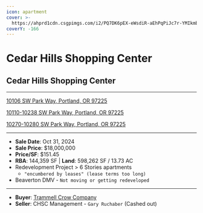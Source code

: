 ```yaml
---
icon: apartment
cover: >-
  https://ahprd1cdn.csgpimgs.com/i2/PQ7DK6pEX-eWsdiR-aEhPqPiJc7r-YMIkmb17tznmzA/116/image.jpg
coverY: -166
---
```


# Cedar Hills Shopping Center

## Cedar Hills Shopping Center

***

[10106 SW Park Way, Portland, OR 97225](https://product.costar.com/detail/all-properties/7231730/contacts)&#x20;

[10110-10238 SW Park Way, Portland, OR 97225](https://product.costar.com/detail/all-properties/718948/contacts)&#x20;

[10270-10280 SW Park Way, Portland, OR 97225](https://product.costar.com/detail/lookup/6530071/shopping-center)

***

* **Sale Date**: Oct 31, 2024
* **Sale Price**: $18,000,000
* **Price/SF**: $151.45
* **RBA**: 144,359 SF | **Land**: 598,262 SF / 13.73 AC
* Redevelopment Project > 6 Stories apartments
  * `"encumbered by leases" (lease terms too long)`
* Beaverton DMV - `Not moving or getting redeveloped`

***

* **Buyer**: [Trammell Crow Company](https://www.trammellcrow.com/)
* **Seller**: CHSC Management - `Gary Ruchaber` (Cashed out)
